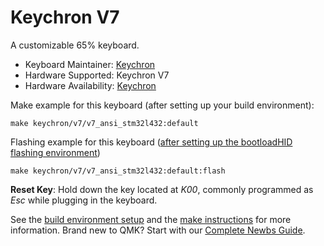 # Keychron V7

A customizable 65% keyboard.

* Keyboard Maintainer: [Keychron](https://github.com/keychron)
* Hardware Supported: Keychron V7
* Hardware Availability: [Keychron](https://www.keychron.com)

Make example for this keyboard (after setting up your build environment):

    make keychron/v7/v7_ansi_stm32l432:default

Flashing example for this keyboard ([after setting up the bootloadHID flashing environment](https://docs.qmk.fm/#/flashing_bootloadhid))

    make keychron/v7/v7_ansi_stm32l432:default:flash

**Reset Key**: Hold down the key located at *K00*, commonly programmed as *Esc* while plugging in the keyboard.

See the [build environment setup](https://docs.qmk.fm/#/getting_started_build_tools) and the [make instructions](https://docs.qmk.fm/#/getting_started_make_guide) for more information. Brand new to QMK? Start with our [Complete Newbs Guide](https://docs.qmk.fm/#/newbs).
